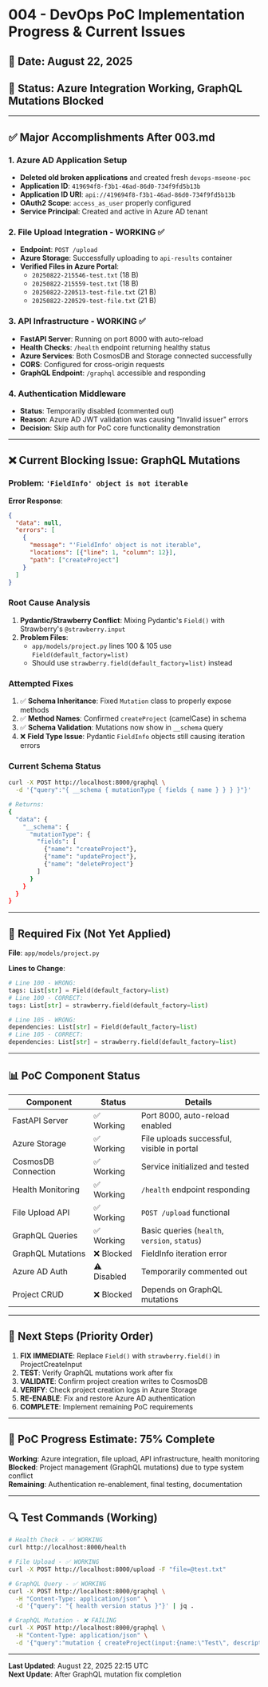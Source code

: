 # 004 - DevOps PoC Implementation Progress & Current Issues

## 📅 **Date**: August 22, 2025
## 🔄 **Status**: Azure Integration Working, GraphQL Mutations Blocked

---

## ✅ **Major Accomplishments After 003.md**

### **1. Azure AD Application Setup**
- **Deleted old broken applications** and created fresh `devops-mseone-poc`
- **Application ID**: `419694f8-f3b1-46ad-86d0-734f9fd5b13b`
- **Application ID URI**: `api://419694f8-f3b1-46ad-86d0-734f9fd5b13b`
- **OAuth2 Scope**: `access_as_user` properly configured
- **Service Principal**: Created and active in Azure AD tenant

### **2. File Upload Integration - WORKING ✅**
- **Endpoint**: `POST /upload`
- **Azure Storage**: Successfully uploading to `api-results` container
- **Verified Files in Azure Portal**:
  - `20250822-215546-test.txt` (18 B)
  - `20250822-215559-test.txt` (18 B) 
  - `20250822-220513-test-file.txt` (21 B)
  - `20250822-220529-test-file.txt` (21 B)

### **3. API Infrastructure - WORKING ✅**
- **FastAPI Server**: Running on port 8000 with auto-reload
- **Health Checks**: `/health` endpoint returning healthy status
- **Azure Services**: Both CosmosDB and Storage connected successfully
- **CORS**: Configured for cross-origin requests
- **GraphQL Endpoint**: `/graphql` accessible and responding

### **4. Authentication Middleware**
- **Status**: Temporarily disabled (commented out)
- **Reason**: Azure AD JWT validation was causing "Invalid issuer" errors
- **Decision**: Skip auth for PoC core functionality demonstration

---

## ❌ **Current Blocking Issue: GraphQL Mutations**

### **Problem**: `'FieldInfo' object is not iterable`

**Error Response**:
```json
{
  "data": null,
  "errors": [
    {
      "message": "'FieldInfo' object is not iterable",
      "locations": [{"line": 1, "column": 12}],
      "path": ["createProject"]
    }
  ]
}
```

### **Root Cause Analysis**
1. **Pydantic/Strawberry Conflict**: Mixing Pydantic's `Field()` with Strawberry's `@strawberry.input`
2. **Problem Files**:
   - `app/models/project.py` lines 100 & 105 use `Field(default_factory=list)`
   - Should use `strawberry.field(default_factory=list)` instead

### **Attempted Fixes**
1. ✅ **Schema Inheritance**: Fixed `Mutation` class to properly expose methods
2. ✅ **Method Names**: Confirmed `createProject` (camelCase) in schema 
3. ✅ **Schema Validation**: Mutations now show in `__schema` query
4. ❌ **Field Type Issue**: Pydantic `FieldInfo` objects still causing iteration errors

### **Current Schema Status**
```bash
curl -X POST http://localhost:8000/graphql \
  -d '{"query":"{ __schema { mutationType { fields { name } } } }"}' 

# Returns:
{
  "data": {
    "__schema": {
      "mutationType": {
        "fields": [
          {"name": "createProject"},
          {"name": "updateProject"}, 
          {"name": "deleteProject"}
        ]
      }
    }
  }
}
```

---

## 🔧 **Required Fix (Not Yet Applied)**

**File**: `app/models/project.py`

**Lines to Change**:
```python
# Line 100 - WRONG:
tags: List[str] = Field(default_factory=list)
# Line 100 - CORRECT:
tags: List[str] = strawberry.field(default_factory=list)

# Line 105 - WRONG: 
dependencies: List[str] = Field(default_factory=list)
# Line 105 - CORRECT:
dependencies: List[str] = strawberry.field(default_factory=list)
```

---

## 📊 **PoC Component Status**

| Component | Status | Details |
|-----------|--------|---------|
| FastAPI Server | ✅ Working | Port 8000, auto-reload enabled |
| Azure Storage | ✅ Working | File uploads successful, visible in portal |
| CosmosDB Connection | ✅ Working | Service initialized and tested |
| Health Monitoring | ✅ Working | `/health` endpoint responding |
| File Upload API | ✅ Working | `POST /upload` functional |
| GraphQL Queries | ✅ Working | Basic queries (`health`, `version`, `status`) |
| GraphQL Mutations | ❌ Blocked | FieldInfo iteration error |
| Azure AD Auth | ⚠️ Disabled | Temporarily commented out |
| Project CRUD | ❌ Blocked | Depends on GraphQL mutations |

---

## 🎯 **Next Steps (Priority Order)**

1. **FIX IMMEDIATE**: Replace `Field()` with `strawberry.field()` in ProjectCreateInput
2. **TEST**: Verify GraphQL mutations work after fix
3. **VALIDATE**: Confirm project creation writes to CosmosDB  
4. **VERIFY**: Check project creation logs in Azure Storage
5. **RE-ENABLE**: Fix and restore Azure AD authentication
6. **COMPLETE**: Implement remaining PoC requirements

---

## 🚀 **PoC Progress Estimate: 75% Complete**

**Working**: Azure integration, file upload, API infrastructure, health monitoring  
**Blocked**: Project management (GraphQL mutations) due to type system conflict  
**Remaining**: Authentication re-enablement, final testing, documentation

---

## 🔍 **Test Commands (Working)**

```bash
# Health Check - ✅ WORKING
curl http://localhost:8000/health

# File Upload - ✅ WORKING  
curl -X POST http://localhost:8000/upload -F "file=@test.txt"

# GraphQL Query - ✅ WORKING
curl -X POST http://localhost:8000/graphql \
  -H "Content-Type: application/json" \
  -d '{"query": "{ health version status }"}' | jq .

# GraphQL Mutation - ❌ FAILING
curl -X POST http://localhost:8000/graphql \
  -H "Content-Type: application/json" \
  -d '{"query":"mutation { createProject(input:{name:\"Test\", description:\"Test\", owner:\"test@example.com\", team:\"DevOps\"}) { id name status } }"}' | jq .
```

---

**Last Updated**: August 22, 2025 22:15 UTC  
**Next Update**: After GraphQL mutation fix completion